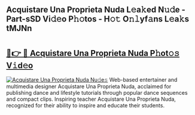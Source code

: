 ## Acquistare Una Proprieta Nuda L𝚎a𝚔ed N𝚞𝚍e - Part-sSD Vi𝚍𝚎o P𝚑𝚘tos - H𝚘𝚝 O𝚗𝚕yf𝚊ns L𝚎a𝚔s tMJNn

# <h2><a href="http://kfan7c.oniu.top/?m=Acquistare+Una+Proprieta+Nuda">🔗👉 🔴 Acquistare Una Proprieta Nuda P𝚑ot𝚘𝚜 V𝚒d𝚎o</a></h2>

[![Acquistare Una Proprieta Nuda Nu𝚍e𝚜](https://i.imgur.com/0qMVB7G.gif)](http://kfan7c.oniu.top/?m=Acquistare+Una+Proprieta+Nuda)
Web-based entertainer and multimedia designer Acquistare Una Proprieta Nuda, acclaimed for publishing dance and lifestyle tutorials through popular dance sequences and compact clips. Inspiring teacher Acquistare Una Proprieta Nuda, recognized for their ability to inspire and educate their students.  
